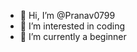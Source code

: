 - 👋 Hi, I’m @Pranav0799
- 👀 I’m interested in coding
- 🌱 I’m currently a beginner

<!---
Pranav0799/Pranav0799 is a ✨ special ✨ repository because its `README.md` (this file) appears on your GitHub profile.
You can click the Preview link to take a look at your changes.
--->
